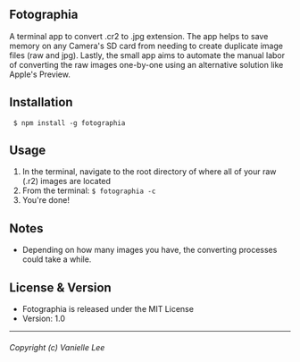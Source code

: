 Fotographia
--------------------

A terminal app to convert .cr2 to .jpg extension. The app helps to save memory on any Camera's SD card from needing to create duplicate image files (raw and jpg). Lastly, the small app aims to automate the manual labor of converting the raw images one-by-one using an alternative solution like Apple's Preview.

## Installation
```
 $ npm install -g fotographia
```

## Usage
  1. In the terminal, navigate to the root directory of where all of your raw (.r2) images are located
  2. From the terminal: ```$ fotographia -c```
  3. You're done!

## Notes
* Depending on how many images you have, the converting processes could take a while.

## License & Version
 * Fotographia is released under the MIT License
 * Version: 1.0

-------------------
###### Copyright (c) Vanielle Lee
